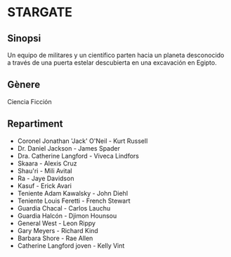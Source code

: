 # STARGATE

## Sinopsi
Un equipo de militares y un científico parten hacia un planeta desconocido a través de una puerta estelar descubierta en una excavación en Egipto.

## Gènere
Ciencia Ficción

## Repartiment
- Coronel Jonathan 'Jack' O'Neil - Kurt Russell
- Dr. Daniel Jackson - James Spader
- Dra. Catherine Langford	- Viveca Lindfors
- Skaara - Alexis Cruz
- Shau'ri	- Mili Avital
- Ra - Jaye Davidson
- Kasuf - Erick Avari
- Teniente Adam Kawalsky - John Diehl
- Teniente Louis Feretti - French Stewart
- Guardia Chacal - Carlos Lauchu
- Guardia Halcón - Djimon Hounsou
- General West - Leon Rippy
- Gary Meyers - Richard Kind
- Barbara Shore - Rae Allen
- Catherine Langford joven - Kelly Vint